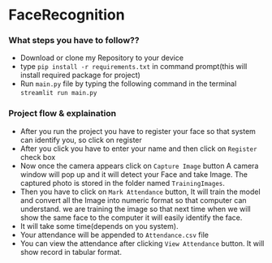 # FaceRecognition

### What steps you have to follow??
- Download or clone my Repository to your device
- type `pip install -r requirements.txt` in command prompt(this will install required package for project)
-  Run `main.py` file by typing the following command in the terminal `streamlit run main.py`


### Project flow & explaination
- After you run the project you have to register your face so that system can identify you, so click on register 
- After you click you have to enter your name and then click on `Register` check box
- Now once the camera appears click on `Capture Image` button A camera window will pop up and it will detect your Face and take Image. The captured photo is stored in the folder named `TrainingImages`.
- Then you have to click on `Mark Attendance` button, It will train the model and convert all the Image into numeric format so that computer can understand. we are training the image so that next time when we will show the same face to the computer it will easily identify the face.
- It will take some time(depends on you system).
- Your attendance will be appended to  `Attendance.csv` file
- You can view the attendance after clicking `View Attendance` button. It will show record in tabular format.
